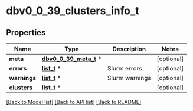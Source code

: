 # dbv0_0_39_clusters_info_t

## Properties
Name | Type | Description | Notes
------------ | ------------- | ------------- | -------------
**meta** | [**dbv0_0_39_meta_t**](dbv0_0_39_meta.md) \* |  | [optional] 
**errors** | [**list_t**](dbv0_0_39_error.md) \* | Slurm errors | [optional] 
**warnings** | [**list_t**](dbv0_0_39_warning.md) \* | Slurm warnings | [optional] 
**clusters** | [**list_t**](v0_0_39_cluster_rec.md) \* |  | [optional] 

[[Back to Model list]](../README.md#documentation-for-models) [[Back to API list]](../README.md#documentation-for-api-endpoints) [[Back to README]](../README.md)


